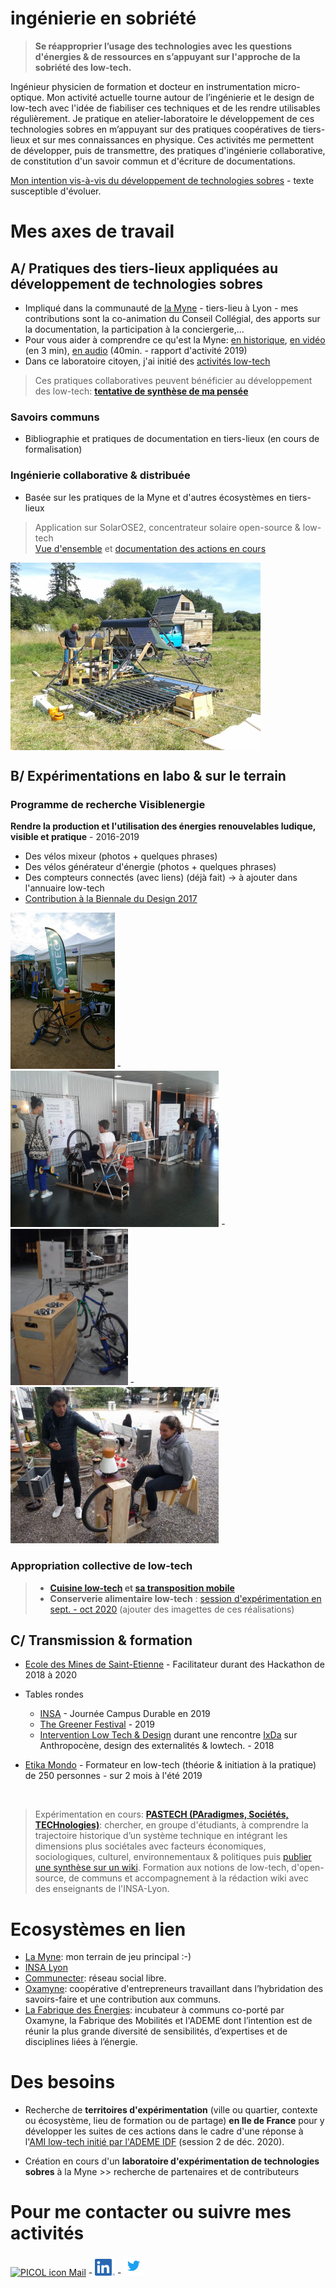 # ingénierie en sobriété

> **Se réapproprier l’usage des technologies avec les questions d'énergies & de ressources en s’appuyant sur l'approche de la sobriété des low-tech.**

Ingénieur physicien de formation et docteur en instrumentation micro-optique. Mon activité actuelle tourne autour de l’ingénierie et le design de low-tech avec l'idée de fiabiliser ces techniques et de les rendre utilisables régulièrement. Je pratique en atelier-laboratoire le développement de ces technologies sobres en m’appuyant sur des pratiques coopératives de tiers-lieux et sur mes connaissances en physique. Ces activités me permettent de développer, puis de transmettre, des pratiques d'ingénierie collaborative, de constitution d'un savoir commun et d'écriture de documentations.

[Mon intention vis-à-vis du développement de technologies sobres](https://pad.lamyne.org/low-tech_intentions_vers_terrains) - texte susceptible d'évoluer.

# Mes axes de travail

## A/ Pratiques des tiers-lieux appliquées au développement de technologies sobres

* Impliqué dans la communauté de [la Myne](https://lamyne.org) - tiers-lieu à Lyon - mes contributions sont la co-animation du Conseil Collégial, des apports sur la documentation, la participation à la conciergerie,...
* Pour vous aider à comprendre ce qu'est la Myne: [en historique](http://movilab.org/index.php?title=La_MYNE), [en vidéo](https://videos.lescommuns.org/videos/embed/a7fe81c1-f4f5-4841-81c3-7d34b717044f) (en 3 min), [en audio](https://lamyne.bandcamp.com/album/rapport-dactivit-audio-2019) (40min. - rapport d'activité 2019)
* Dans ce laboratoire citoyen, j'ai initié des [activités low-tech](https://pad.lamyne.org/labolowtech-annuaire#)<br>

> Ces pratiques collaboratives peuvent bénéficier au développement des low-tech: **[tentative de synthèse de ma pensée](https://pad.lamyne.org/contributions_myne_low-tech_collaboratif)**

### Savoirs communs
* Bibliographie et pratiques de documentation en tiers-lieux (en cours de formalisation)

### Ingénierie collaborative & distribuée
* Basée sur les pratiques de la Myne et d'autres écosystèmes en tiers-lieux<br>

> Application sur SolarOSE2, concentrateur solaire open-source & low-tech<br>
[Vue d'ensemble](https://movilab.org/wiki/Concentrateur_solaire) et [documentation des actions en cours](https://pad.lamyne.org/solarOSE2#)

<img src="solarOSE_nevez2018.jpg" width="400" align="center" title="SolarOSE">

## B/ Expérimentations en labo & sur le terrain

### Programme de recherche Visiblenergie

**Rendre la production et l'utilisation des énergies renouvelables ludique, visible et pratique** - 2016-2019
  * Des vélos mixeur (photos + quelques phrases)
  * Des vélos générateur d'énergie (photos + quelques phrases)
  * Des compteurs connectés (avec liens) (déjà fait) -> à ajouter dans l'annuaire low-tech
  * [Contribution à la Biennale du Design 2017](biennale_design2017.md)

<a href="alec01.jpg"><img src="alec01.jpg" height="250" title="velo"></a> - 
<a href="FdS2018_energie_puissance.jpg"><img src="FdS2018_energie_puissance.jpg" height="250" title="velo"></a> - 
<a href="velo_generateur.jpg"><img src="velo_generateur.jpg" height="250" title="velo"></a> - 
<a href="velo_mixeur_bois.jpg"><img src="velo_mixeur_bois.jpg" height="250" title="velo"></a>

### Appropriation collective de low-tech
> * **[Cuisine low-tech](https://pad.lamyne.org/cuisine_low-tech_mobile#) et [sa transposition mobile](https://pad.lamyne.org/cuisine_conviviale#)**<br>
> * **Conserverie alimentaire low-tech** : [session d'expérimentation en sept. - oct 2020](https://movilab.org/wiki/Low-tech_Camp)
  (ajouter des imagettes de ces réalisations)

## C/ Transmission & formation
  * [Ecole des Mines de Saint-Etienne](dynamo_days_mines_sainte.md) - Facilitateur durant des Hackathon de 2018 à 2020
  
  * Tables rondes 
    * [INSA](https://pad.lamyne.org/table-ronde-low-tech-INSA-14-11-19) - Journée Campus Durable en 2019
    * [The Greener Festival](https://pad.lamyne.org/the_greener_festival_low_tech) - 2019
    * [Intervention Low Tech & Design](https://pad.lamyne.org/lowtech_design_181129) durant une rencontre [IxDa](https://www.ixda-lyon.fr/) sur Anthropocène, design des externalités & lowtech. - 2018
  * [Etika Mondo](https://etikamondo.com/) - Formateur en low-tech (théorie & initiation à la pratique) de 250 personnes - sur 2 mois à l'été 2019
  <br>

> Expérimentation en cours: **[PASTECH (PAradigmes, Sociétés, TECHnologies)](https://pad.lamyne.org/pastech_2018_19)**: chercher, en groupe d'étudiants, à comprendre la trajectoire historique d’un système technique en intégrant les dimensions plus sociétales avec facteurs économiques, sociologiques, culturel, environnementaux & politiques puis [publier une synthèse sur un wiki](https://fr.wikiversity.org/wiki/Recherche:Pastech). Formation aux notions de low-tech, d'open-source, de communs et accompagnement à la rédaction wiki avec des enseignants de l'INSA-Lyon.

# Ecosystèmes en lien
  * [La Myne](https://www.lamyne.org/): mon terrain de jeu principal :-)
  * [INSA Lyon](https://www.insa-lyon.fr/)
  * [Communecter](https://www.communecter.org/#): réseau social libre.
  * [Oxamyne](https://www.oxamyne.org/): coopérative d'entrepreneurs travaillant dans l’hybridation des savoirs-faire et une contribution aux communs.
  * [La Fabrique des Énergies](https://fabenergies.cc/): incubateur à communs co-porté par Oxamyne, la Fabrique des Mobilités et l'ADEME dont l’intention est de réunir la plus grande diversité de sensibilités, d’expertises et de disciplines liées à l’énergie. 

# Des besoins

* Recherche de **territoires d'expérimentation** (ville ou quartier, contexte ou écosystème, lieu de formation ou de partage) **en Ile de France** pour y développer les suites de ces actions dans le cadre d'une réponse à l'[AMI low-tech initié par l'ADEME IDF](https://appelsaprojets.ademe.fr/aap/IDFLOWTECH2020-52) (session 2 de déc. 2020).

* Création en cours d'un **laboratoire d'expérimentation de technologies sobres** à la Myne >> recherche de partenaires et de contributeurs

# Pour me contacter ou suivre mes activités

<a title="PICOL, PIctorial COmmunication Language / CC BY (https://creativecommons.org/licenses/by/3.0)" href="mailto:laurent.em@free.fr"><img width="32" alt="PICOL icon Mail" src="https://upload.wikimedia.org/wikipedia/commons/thumb/8/8b/PICOL_icon_Mail.svg/32px-PICOL_icon_Mail.svg.png"></a> - <a title="compte linkedin" href="https://www.linkedin.com/in/emmanuel-laurent-2248304"><img src="LI-In-Bug.png" width="32" title="hover text"></a> - <a title="compte Twitter" href="https://twitter.com/em_laurent"><img src="Twitter_Logo_Blue.png" width="32" title="hover text"></a>
